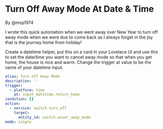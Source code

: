 # Turn Off Away Mode At Date & Time
By @msp1974

I wrote this quick automation when we went away over New Year to turn off away mode when we were due to come back as I always forget in the joy that is the journey home from holiday!

Create a datetime helper, put this on a card in your Lovelace UI and use this to set the date/time you want to cancel away mode so that when you get home, the house is nice and warm.  Change the trigger at value to be the name of your datetime input.

```yaml
alias: Turn off Away Mode
description: ''
trigger:
  - platform: time
    at: input_datetime.return_home
condition: []
action:
  - service: switch.turn_off
    target:
      entity_id: switch.wiser_away_mode
mode: single
```